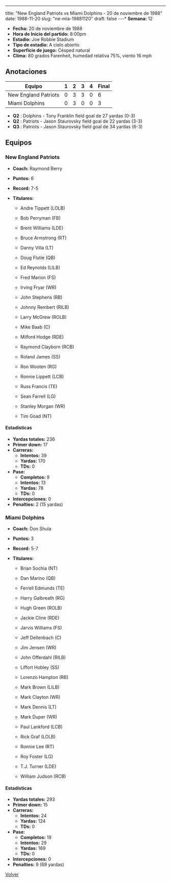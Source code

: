 ---
title: "New England Patriots vs Miami Dolphins - 20 de noviembre de 1988"
date: 1988-11-20
slug: "ne-mia-19881120"
draft: false
---* **Semana:** 12
* **Fecha:** 20 de noviembre de 1988
* **Hora de Inicio del partido:** 8:00pm
* **Estadio:** Joe Robbie Stadium
* **Tipo de estadio:** A cielo abierto
* **Superficie de juego:** Césped natural
* **Clima:** 80 grados Farenheit, humedad relativa 75%, viento 16 mph




## Anotaciones
| Equipo | 1 | 2 | 3 | 4 | Final |
|--------|---|---|---|---|-------|
| New England Patriots  | 0 | 3 | 3 | 0  | 6 |
| Miami Dolphins  | 0 | 3 | 0 | 0  | 3 |
* **Q2** : Dolphins - Tony Franklin field goal de 27 yardas (0-3)
* **Q2** : Patriots - Jason Staurovsky field goal de 22 yardas (3-3)
* **Q3** : Patriots - Jason Staurovsky field goal de 34 yardas (6-3)


## Equipos


### New England Patriots
* **Coach:** Raymond Berry
* **Puntos:** 6
* **Record:** 7-5
* **Titulares:** 

  * Andre Tippett (LOLB) 

  * Bob Perryman (FB) 

  * Brent Williams (LDE) 

  * Bruce Armstrong (RT) 

  * Danny Villa (LT) 

  * Doug Flutie (QB) 

  * Ed Reynolds (LILB) 

  * Fred Marion (FS) 

  * Irving Fryar (WR) 

  * John Stephens (RB) 

  * Johnny Rembert (RILB) 

  * Larry McGrew (ROLB) 

  * Mike Baab (C) 

  * Milford Hodge (RDE) 

  * Raymond Clayborn (RCB) 

  * Roland James (SS) 

  * Ron Wooten (RG) 

  * Ronnie Lippett (LCB) 

  * Russ Francis (TE) 

  * Sean Farrell (LG) 

  * Stanley Morgan (WR) 

  * Tim Goad (NT) 

#### Estadísticas
* **Yardas totales:** 236
* **Primer down:** 17
* **Carreras:**
  * **Intentos:** 39
  * **Yardas:** 170
  * **TDs:** 0
* **Pase:**
  * **Completos:** 9
  * **Intentos:** 13
  * **Yardas:** 78
  * **TDs:** 0
* **Intercepciones:** 0
* **Penalties:** 2 (15 yardas)

### Miami Dolphins
* **Coach:** Don Shula
* **Puntos:** 3
* **Record:** 5-7
* **Titulares:** 

  * Brian Sochia (NT) 

  * Dan Marino (QB) 

  * Ferrell Edmunds (TE) 

  * Harry Galbreath (RG) 

  * Hugh Green (ROLB) 

  * Jackie Cline (RDE) 

  * Jarvis Williams (FS) 

  * Jeff Dellenbach (C) 

  * Jim Jensen (WR) 

  * John Offerdahl (RILB) 

  * Liffort Hobley (SS) 

  * Lorenzo Hampton (RB) 

  * Mark Brown (LILB) 

  * Mark Clayton (WR) 

  * Mark Dennis (LT) 

  * Mark Duper (WR) 

  * Paul Lankford (LCB) 

  * Rick Graf (LOLB) 

  * Ronnie Lee (RT) 

  * Roy Foster (LG) 

  * T.J. Turner (LDE) 

  * William Judson (RCB) 

#### Estadísticas
* **Yardas totales:** 293
* **Primer down:** 15
* **Carreras:**
  * **Intentos:** 24
  * **Yardas:** 124
  * **TDs:** 0
* **Pase:**
  * **Completos:** 19
  * **Intentos:** 29
  * **Yardas:** 169
  * **TDs:** 0
* **Intercepciones:** 0
* **Penalties:** 9 (69 yardas)


[Volver](/historia/1988)
